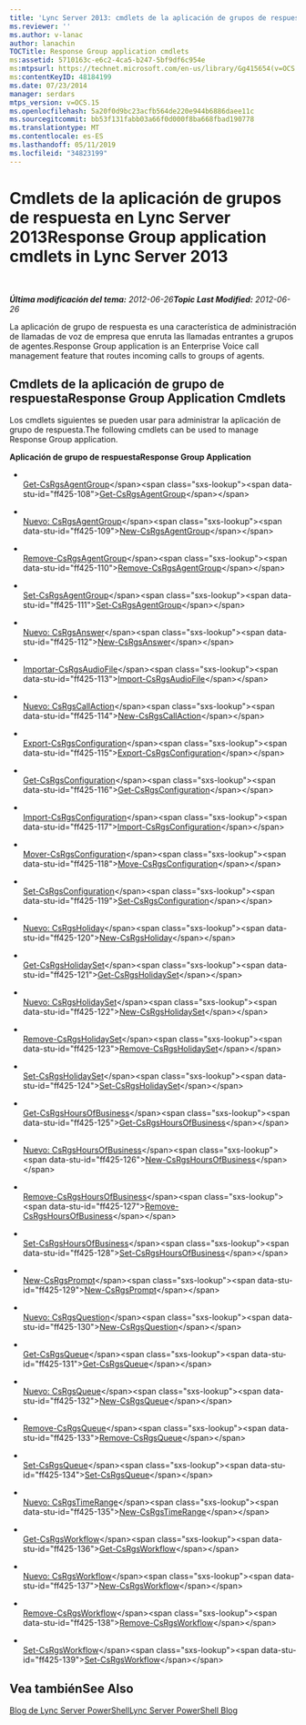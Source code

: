 ```yaml
---
title: 'Lync Server 2013: cmdlets de la aplicación de grupos de respuesta'
ms.reviewer: ''
ms.author: v-lanac
author: lanachin
TOCTitle: Response Group application cmdlets
ms:assetid: 5710163c-e6c2-4ca5-b247-5bf9df6c954e
ms:mtpsurl: https://technet.microsoft.com/en-us/library/Gg415654(v=OCS.15)
ms:contentKeyID: 48184199
ms.date: 07/23/2014
manager: serdars
mtps_version: v=OCS.15
ms.openlocfilehash: 5a20f0d9bc23acfb564de220e944b6886daee11c
ms.sourcegitcommit: bb53f131fabb03a66f0d000f8ba668fbad190778
ms.translationtype: MT
ms.contentlocale: es-ES
ms.lasthandoff: 05/11/2019
ms.locfileid: "34823199"
---
```

<div data-xmlns="http://www.w3.org/1999/xhtml">

<div class="topic" data-xmlns="http://www.w3.org/1999/xhtml" data-msxsl="urn:schemas-microsoft-com:xslt" data-cs="http://msdn.microsoft.com/en-us/">

<div data-asp="http://msdn2.microsoft.com/asp">

# <a name="response-group-application-cmdlets-in-lync-server-2013"></a><span data-ttu-id="ff425-102">Cmdlets de la aplicación de grupos de respuesta en Lync Server 2013</span><span class="sxs-lookup"><span data-stu-id="ff425-102">Response Group application cmdlets in Lync Server 2013</span></span>

</div>

<div id="mainSection">

<div id="mainBody">

<span> </span>

<span data-ttu-id="ff425-103">_**Última modificación del tema:** 2012-06-26_</span><span class="sxs-lookup"><span data-stu-id="ff425-103">_**Topic Last Modified:** 2012-06-26_</span></span>

<span data-ttu-id="ff425-104">La aplicación de grupo de respuesta es una característica de administración de llamadas de voz de empresa que enruta las llamadas entrantes a grupos de agentes.</span><span class="sxs-lookup"><span data-stu-id="ff425-104">Response Group application is an Enterprise Voice call management feature that routes incoming calls to groups of agents.</span></span>

<div>

## <a name="response-group-application-cmdlets"></a><span data-ttu-id="ff425-105">Cmdlets de la aplicación de grupo de respuesta</span><span class="sxs-lookup"><span data-stu-id="ff425-105">Response Group Application Cmdlets</span></span>

<span data-ttu-id="ff425-106">Los cmdlets siguientes se pueden usar para administrar la aplicación de grupo de respuesta.</span><span class="sxs-lookup"><span data-stu-id="ff425-106">The following cmdlets can be used to manage Response Group application.</span></span>

<span data-ttu-id="ff425-107">**Aplicación de grupo de respuesta**</span><span class="sxs-lookup"><span data-stu-id="ff425-107">**Response Group Application**</span></span>

  - <span></span>  
    <span data-ttu-id="ff425-108">[Get-CsRgsAgentGroup](https://technet.microsoft.com/en-us/library/Gg425793(v=OCS.15))</span><span class="sxs-lookup"><span data-stu-id="ff425-108">[Get-CsRgsAgentGroup](https://technet.microsoft.com/en-us/library/Gg425793(v=OCS.15))</span></span>

  - <span></span>  
    <span data-ttu-id="ff425-109">[Nuevo: CsRgsAgentGroup](https://technet.microsoft.com/en-us/library/Gg413065(v=OCS.15))</span><span class="sxs-lookup"><span data-stu-id="ff425-109">[New-CsRgsAgentGroup](https://technet.microsoft.com/en-us/library/Gg413065(v=OCS.15))</span></span>

  - <span></span>  
    <span data-ttu-id="ff425-110">[Remove-CsRgsAgentGroup](https://technet.microsoft.com/en-us/library/Gg398969(v=OCS.15))</span><span class="sxs-lookup"><span data-stu-id="ff425-110">[Remove-CsRgsAgentGroup](https://technet.microsoft.com/en-us/library/Gg398969(v=OCS.15))</span></span>

  - <span></span>  
    <span data-ttu-id="ff425-111">[Set-CsRgsAgentGroup](https://technet.microsoft.com/en-us/library/Gg425955(v=OCS.15))</span><span class="sxs-lookup"><span data-stu-id="ff425-111">[Set-CsRgsAgentGroup](https://technet.microsoft.com/en-us/library/Gg425955(v=OCS.15))</span></span>

<!-- end list -->

  - <span></span>  
    <span data-ttu-id="ff425-112">[Nuevo: CsRgsAnswer](https://technet.microsoft.com/en-us/library/Gg412812(v=OCS.15))</span><span class="sxs-lookup"><span data-stu-id="ff425-112">[New-CsRgsAnswer](https://technet.microsoft.com/en-us/library/Gg412812(v=OCS.15))</span></span>

<!-- end list -->

  - <span></span>  
    <span data-ttu-id="ff425-113">[Importar-CsRgsAudioFile](https://technet.microsoft.com/en-us/library/Gg412830(v=OCS.15))</span><span class="sxs-lookup"><span data-stu-id="ff425-113">[Import-CsRgsAudioFile](https://technet.microsoft.com/en-us/library/Gg412830(v=OCS.15))</span></span>

<!-- end list -->

  - <span></span>  
    <span data-ttu-id="ff425-114">[Nuevo: CsRgsCallAction](https://technet.microsoft.com/en-us/library/Gg398136(v=OCS.15))</span><span class="sxs-lookup"><span data-stu-id="ff425-114">[New-CsRgsCallAction](https://technet.microsoft.com/en-us/library/Gg398136(v=OCS.15))</span></span>

<!-- end list -->

  - <span></span>  
    <span data-ttu-id="ff425-115">[Export-CsRgsConfiguration](https://technet.microsoft.com/en-us/library/JJ205011(v=OCS.15))</span><span class="sxs-lookup"><span data-stu-id="ff425-115">[Export-CsRgsConfiguration](https://technet.microsoft.com/en-us/library/JJ205011(v=OCS.15))</span></span>

  - <span></span>  
    <span data-ttu-id="ff425-116">[Get-CsRgsConfiguration](https://technet.microsoft.com/en-us/library/Gg412762(v=OCS.15))</span><span class="sxs-lookup"><span data-stu-id="ff425-116">[Get-CsRgsConfiguration](https://technet.microsoft.com/en-us/library/Gg412762(v=OCS.15))</span></span>

  - <span></span>  
    <span data-ttu-id="ff425-117">[Import-CsRgsConfiguration](https://technet.microsoft.com/en-us/library/JJ205245(v=OCS.15))</span><span class="sxs-lookup"><span data-stu-id="ff425-117">[Import-CsRgsConfiguration](https://technet.microsoft.com/en-us/library/JJ205245(v=OCS.15))</span></span>

  - <span></span>  
    <span data-ttu-id="ff425-118">[Mover-CsRgsConfiguration](https://technet.microsoft.com/en-us/library/Gg398782(v=OCS.15))</span><span class="sxs-lookup"><span data-stu-id="ff425-118">[Move-CsRgsConfiguration](https://technet.microsoft.com/en-us/library/Gg398782(v=OCS.15))</span></span>

  - <span></span>  
    <span data-ttu-id="ff425-119">[Set-CsRgsConfiguration](https://technet.microsoft.com/en-us/library/Gg425728(v=OCS.15))</span><span class="sxs-lookup"><span data-stu-id="ff425-119">[Set-CsRgsConfiguration](https://technet.microsoft.com/en-us/library/Gg425728(v=OCS.15))</span></span>

<!-- end list -->

  - <span></span>  
    <span data-ttu-id="ff425-120">[Nuevo: CsRgsHoliday](https://technet.microsoft.com/en-us/library/Gg398075(v=OCS.15))</span><span class="sxs-lookup"><span data-stu-id="ff425-120">[New-CsRgsHoliday](https://technet.microsoft.com/en-us/library/Gg398075(v=OCS.15))</span></span>

<!-- end list -->

  - <span></span>  
    <span data-ttu-id="ff425-121">[Get-CsRgsHolidaySet](https://technet.microsoft.com/en-us/library/Gg412983(v=OCS.15))</span><span class="sxs-lookup"><span data-stu-id="ff425-121">[Get-CsRgsHolidaySet](https://technet.microsoft.com/en-us/library/Gg412983(v=OCS.15))</span></span>

  - <span></span>  
    <span data-ttu-id="ff425-122">[Nuevo: CsRgsHolidaySet](https://technet.microsoft.com/en-us/library/Gg398403(v=OCS.15))</span><span class="sxs-lookup"><span data-stu-id="ff425-122">[New-CsRgsHolidaySet](https://technet.microsoft.com/en-us/library/Gg398403(v=OCS.15))</span></span>

  - <span></span>  
    <span data-ttu-id="ff425-123">[Remove-CsRgsHolidaySet](https://technet.microsoft.com/en-us/library/Gg398521(v=OCS.15))</span><span class="sxs-lookup"><span data-stu-id="ff425-123">[Remove-CsRgsHolidaySet](https://technet.microsoft.com/en-us/library/Gg398521(v=OCS.15))</span></span>

  - <span></span>  
    <span data-ttu-id="ff425-124">[Set-CsRgsHolidaySet](https://technet.microsoft.com/en-us/library/Gg398736(v=OCS.15))</span><span class="sxs-lookup"><span data-stu-id="ff425-124">[Set-CsRgsHolidaySet](https://technet.microsoft.com/en-us/library/Gg398736(v=OCS.15))</span></span>

<!-- end list -->

  - <span></span>  
    <span data-ttu-id="ff425-125">[Get-CsRgsHoursOfBusiness](https://technet.microsoft.com/en-us/library/Gg398284(v=OCS.15))</span><span class="sxs-lookup"><span data-stu-id="ff425-125">[Get-CsRgsHoursOfBusiness](https://technet.microsoft.com/en-us/library/Gg398284(v=OCS.15))</span></span>

  - <span></span>  
    <span data-ttu-id="ff425-126">[Nuevo: CsRgsHoursOfBusiness](https://technet.microsoft.com/en-us/library/Gg398291(v=OCS.15))</span><span class="sxs-lookup"><span data-stu-id="ff425-126">[New-CsRgsHoursOfBusiness](https://technet.microsoft.com/en-us/library/Gg398291(v=OCS.15))</span></span>

  - <span></span>  
    <span data-ttu-id="ff425-127">[Remove-CsRgsHoursOfBusiness](https://technet.microsoft.com/en-us/library/Gg398568(v=OCS.15))</span><span class="sxs-lookup"><span data-stu-id="ff425-127">[Remove-CsRgsHoursOfBusiness](https://technet.microsoft.com/en-us/library/Gg398568(v=OCS.15))</span></span>

  - <span></span>  
    <span data-ttu-id="ff425-128">[Set-CsRgsHoursOfBusiness](https://technet.microsoft.com/en-us/library/Gg412929(v=OCS.15))</span><span class="sxs-lookup"><span data-stu-id="ff425-128">[Set-CsRgsHoursOfBusiness](https://technet.microsoft.com/en-us/library/Gg412929(v=OCS.15))</span></span>

<!-- end list -->

  - <span></span>  
    <span data-ttu-id="ff425-129">[New-CsRgsPrompt](https://technet.microsoft.com/en-us/library/Gg398486(v=OCS.15))</span><span class="sxs-lookup"><span data-stu-id="ff425-129">[New-CsRgsPrompt](https://technet.microsoft.com/en-us/library/Gg398486(v=OCS.15))</span></span>

<!-- end list -->

  - <span></span>  
    <span data-ttu-id="ff425-130">[Nuevo: CsRgsQuestion](https://technet.microsoft.com/en-us/library/Gg398186(v=OCS.15))</span><span class="sxs-lookup"><span data-stu-id="ff425-130">[New-CsRgsQuestion](https://technet.microsoft.com/en-us/library/Gg398186(v=OCS.15))</span></span>

<!-- end list -->

  - <span></span>  
    <span data-ttu-id="ff425-131">[Get-CsRgsQueue](https://technet.microsoft.com/en-us/library/Gg412759(v=OCS.15))</span><span class="sxs-lookup"><span data-stu-id="ff425-131">[Get-CsRgsQueue](https://technet.microsoft.com/en-us/library/Gg412759(v=OCS.15))</span></span>

  - <span></span>  
    <span data-ttu-id="ff425-132">[Nuevo: CsRgsQueue](https://technet.microsoft.com/en-us/library/Gg398989(v=OCS.15))</span><span class="sxs-lookup"><span data-stu-id="ff425-132">[New-CsRgsQueue](https://technet.microsoft.com/en-us/library/Gg398989(v=OCS.15))</span></span>

  - <span></span>  
    <span data-ttu-id="ff425-133">[Remove-CsRgsQueue](https://technet.microsoft.com/en-us/library/Gg398576(v=OCS.15))</span><span class="sxs-lookup"><span data-stu-id="ff425-133">[Remove-CsRgsQueue](https://technet.microsoft.com/en-us/library/Gg398576(v=OCS.15))</span></span>

  - <span></span>  
    <span data-ttu-id="ff425-134">[Set-CsRgsQueue](https://technet.microsoft.com/en-us/library/Gg412947(v=OCS.15))</span><span class="sxs-lookup"><span data-stu-id="ff425-134">[Set-CsRgsQueue](https://technet.microsoft.com/en-us/library/Gg412947(v=OCS.15))</span></span>

<!-- end list -->

  - <span></span>  
    <span data-ttu-id="ff425-135">[Nuevo: CsRgsTimeRange](https://technet.microsoft.com/en-us/library/Gg399040(v=OCS.15))</span><span class="sxs-lookup"><span data-stu-id="ff425-135">[New-CsRgsTimeRange](https://technet.microsoft.com/en-us/library/Gg399040(v=OCS.15))</span></span>

<!-- end list -->

  - <span></span>  
    <span data-ttu-id="ff425-136">[Get-CsRgsWorkflow](https://technet.microsoft.com/en-us/library/Gg425766(v=OCS.15))</span><span class="sxs-lookup"><span data-stu-id="ff425-136">[Get-CsRgsWorkflow](https://technet.microsoft.com/en-us/library/Gg425766(v=OCS.15))</span></span>

  - <span></span>  
    <span data-ttu-id="ff425-137">[Nuevo: CsRgsWorkflow](https://technet.microsoft.com/en-us/library/Gg398246(v=OCS.15))</span><span class="sxs-lookup"><span data-stu-id="ff425-137">[New-CsRgsWorkflow](https://technet.microsoft.com/en-us/library/Gg398246(v=OCS.15))</span></span>

  - <span></span>  
    <span data-ttu-id="ff425-138">[Remove-CsRgsWorkflow](https://technet.microsoft.com/en-us/library/Gg398765(v=OCS.15))</span><span class="sxs-lookup"><span data-stu-id="ff425-138">[Remove-CsRgsWorkflow](https://technet.microsoft.com/en-us/library/Gg398765(v=OCS.15))</span></span>

  - <span></span>  
    <span data-ttu-id="ff425-139">[Set-CsRgsWorkflow](https://technet.microsoft.com/en-us/library/Gg425845(v=OCS.15))</span><span class="sxs-lookup"><span data-stu-id="ff425-139">[Set-CsRgsWorkflow](https://technet.microsoft.com/en-us/library/Gg425845(v=OCS.15))</span></span>

</div>

<div>

## <a name="see-also"></a><span data-ttu-id="ff425-140">Vea también</span><span class="sxs-lookup"><span data-stu-id="ff425-140">See Also</span></span>


[<span data-ttu-id="ff425-141">Blog de Lync Server PowerShell</span><span class="sxs-lookup"><span data-stu-id="ff425-141">Lync Server PowerShell Blog</span></span>](http://go.microsoft.com/fwlink/p/?linkid=203150)  
  

</div>

</div>

<span> </span>

</div>

</div>

</div>

